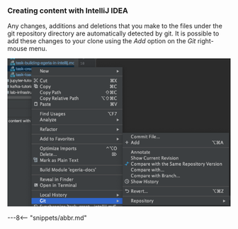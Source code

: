 <!-- SPDX-License-Identifier: CC-BY-4.0 -->
<!-- Copyright Contributors to the ODPi Egeria project 2020. -->

### Creating content with IntelliJ IDEA

Any changes, additions and deletions that you make to the files under the git repository directory are automatically detected by git.  It is possible to add these changes to your clone using the *Add* option on the *Git* right-mouse menu.

![Git->Add option](intellij-git-add-option.png) 


---8<-- "snippets/abbr.md"
